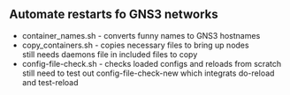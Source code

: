 ## Automate restarts fo GNS3 networks
- container_names.sh - converts funny names to GNS3 hostnames
- copy_containers.sh - copies necessary files to bring up nodes \
still needs daemons file in included files to copy
- config-file-check.sh - checks loaded configs and reloads from scratch \
still need to test out config-file-check-new which integrats do-reload and test-reload
